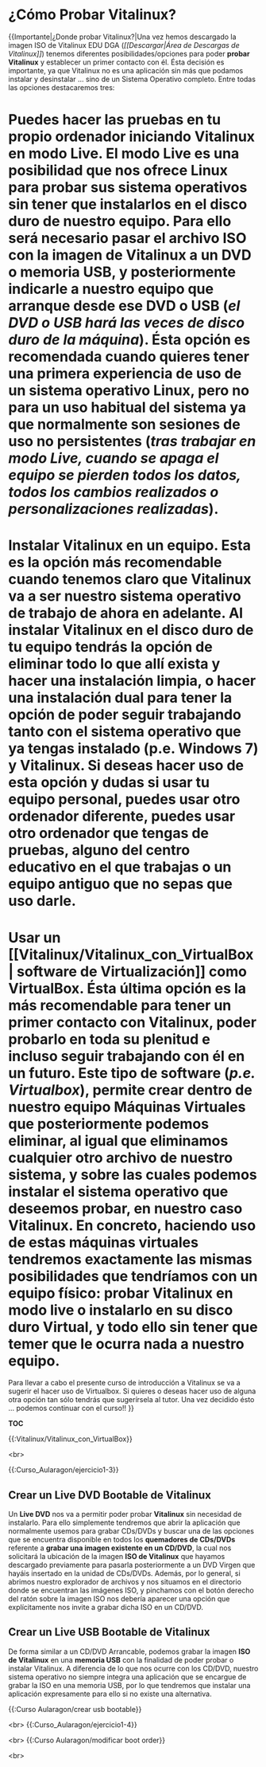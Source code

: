 # ¿Cómo Probar Vitalinux?



{{Importante|¿Donde probar Vitalinux?|Una vez hemos descargado la imagen ISO de Vitalinux EDU DGA (_[[Descargar|Área de Descargas de Vitalinux]]_) tenemos diferentes posibilidades/opciones para poder **probar Vitalinux** y establecer un primer contacto con él.  Ésta decisión es importante, ya que Vitalinux no es una aplicación sin más que podamos instalar y desinstalar ... sino de un Sistema Operativo completo.  Entre todas las opciones destacaremos tres:

# Puedes hacer las pruebas **en tu propio ordenador** iniciando Vitalinux en **modo Live**.  El **modo Live** es una posibilidad que nos ofrece Linux para probar sus sistema operativos **sin tener que instalarlos en el disco duro de nuestro equipo**. Para ello será necesario pasar el archivo ISO con la imagen de Vitalinux a un DVD o memoria USB, y posteriormente indicarle a nuestro equipo que arranque desde ese DVD o USB (_el DVD o USB hará las veces de disco duro de la máquina_).  Ésta opción es recomendada cuando quieres tener una primera experiencia de uso de un sistema operativo Linux, pero no para un uso habitual del sistema ya que normalmente son sesiones de uso no persistentes (_tras trabajar en modo Live, cuando se apaga el equipo se pierden todos los datos, todos los cambios realizados o personalizaciones realizadas_).
# **Instalar Vitalinux en un equipo**.  Esta es la opción más recomendable cuando tenemos claro que Vitalinux va a ser nuestro sistema operativo de trabajo de ahora en adelante.  Al instalar Vitalinux en el disco duro de tu equipo tendrás la opción de eliminar todo lo que allí exista y hacer una instalación limpia, o hacer una **instalación dual** para tener la opción de poder seguir trabajando tanto con el sistema operativo que ya tengas instalado (p.e. Windows 7) y Vitalinux.  Si deseas hacer uso de esta opción y dudas si usar tu equipo personal, puedes usar **otro ordenador** diferente, puedes usar otro ordenador que tengas de pruebas, alguno del centro educativo en el que trabajas o un equipo antiguo que no sepas que uso darle.
# Usar un [[Vitalinux/Vitalinux_con_VirtualBox | **software de Virtualización**]] como VirtualBox.  Ésta última opción es la más recomendable para tener un primer contacto con Vitalinux, poder probarlo en toda su plenitud e incluso seguir trabajando con él en un futuro.  Este tipo de software (_p.e. Virtualbox_), permite crear dentro de nuestro equipo **Máquinas Virtuales** que posteriormente podemos eliminar, al igual que eliminamos cualquier otro archivo de nuestro sistema, y sobre las cuales podemos instalar el sistema operativo que deseemos probar, en nuestro caso Vitalinux.   En concreto, haciendo uso de estas **máquinas virtuales** tendremos exactamente las mismas posibilidades que tendríamos con un equipo físico: probar Vitalinux en modo live o instalarlo en su disco duro Virtual, y todo ello **sin tener que temer que le ocurra nada a nuestro equipo**.

Para llevar a cabo el presente curso de introducción a Vitalinux se va a sugerir el hacer uso de Virtualbox.  Si quieres o deseas hacer uso de alguna otra opción tan sólo tendrás que sugerírsela al tutor. Una vez decidido ésto ... podemos continuar con el curso!!
}}


__TOC__

{{:Vitalinux/Vitalinux_con_VirtualBox}}

&lt;br&gt;

{{:Curso_Aularagon/ejercicio1-3}}

## Crear un Live DVD Bootable de Vitalinux 
Un **Live DVD** nos va a permitir poder probar **Vitalinux** sin necesidad de instalarlo.  Para ello simplemente tendremos que abrir la aplicación que normalmente usemos para grabar CDs/DVDs y buscar una de las opciones que se encuentra disponible en todos los **quemadores de CDs/DVDs** referente a **grabar una imagen existente en un CD/DVD**, la cual nos solicitará la ubicación de la imagen **ISO de Vitalinux** que hayamos descargado previamente para pasarla posteriormente a un DVD Virgen que hayáis insertado en la unidad de CDs/DVDs.
Además, por lo general, si abrimos nuestro explorador de archivos y nos situamos en el directorio donde se encuentran las imágenes ISO, y pinchamos con el botón derecho del ratón sobre la imagen ISO nos debería aparecer una opción que explícitamente nos invite a grabar dicha ISO en un CD/DVD.

## Crear un Live USB Bootable de Vitalinux 
De forma similar a un CD/DVD Arrancable, podemos grabar la imagen **ISO de Vitalinux** en una **memoria USB** con la finalidad de poder probar o instalar Vitalinux.  A diferencia de lo que nos ocurre con los CD/DVD, nuestro sistema operativo no siempre integra una aplicación que se encargue de grabar la ISO en una memoria USB, por lo que tendremos que instalar una aplicación expresamente para ello si no existe una alternativa.

{{:Curso Aularagon/crear usb bootable}}

&lt;br&gt;
{{:Curso_Aularagon/ejercicio1-4}}

&lt;br&gt;
{{:Curso Aularagon/modificar boot order}}

&lt;br&gt;
